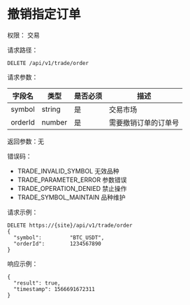 # 撤销指定订单

权限： 交易

请求路径：

```
DELETE /api/v1/trade/order
```

请求参数：

| **字段名** | **类型** | **是否必须** | **描述**     |
| ------- | ------ | -------- | ---------- |
| symbol  | string | 是        | 交易市场       |
| orderId | number | 是        | 需要撤销订单的订单号 |

返回参数：无

错误码：

* TRADE\_INVALID\_SYMBOL 无效品种
* TRADE\_PARAMETER\_ERROR 参数错误
* TRADE\_OPERATION\_DENIED 禁止操作
* TRADE\_SYMBOL\_MAINTAIN 品种维护

请求示例：

```
DELETE https://{site}/api/v1/trade/order
{
  "symbol":         "BTC_USDT",
  "orderId":        1234567890
}
```

响应示例：

```
{ 
  "result": true,
  "timestamp": 1566691672311
}
```
